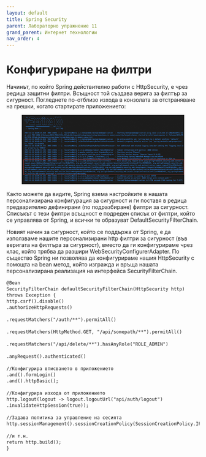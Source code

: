 ```yaml
---
layout: default
title: Spring Security
parent: Лабораторно упражнение 11
grand_parent: Интернет технологии
nav_order: 4
---
```



# Конфигуриране на филтри

Начинът, по който Spring действително работи с HttpSecurity, е чрез редица защитни филтри. Всъщност той създава верига за филтър за сигурност. Погледнете по-отблизо изхода в конзолата за отстраняване на грешки, когато стартирате приложението:

<figure><img src="../../../assets/image (162).png" alt=""><figcaption></figcaption></figure>

Както можете да видите, Spring взема настройките в нашата персонализирана конфигурация за сигурност и ги поставя в редица предварително дефинирани (по подразбиране) филтри за сигурност. Списъкът с тези филтри всъщност е подреден списък от филтри, който се управлява от Spring, и всички те образуват DefaultSecurityFilterChain.

Новият начин за сигурност, който се поддържа от Spring, е да използваме нашите персонализирани http филтри за сигурност (във веригата на филтъра за сигурност), вместо да ги конфигурираме чрез клас, който трябва да разшири WebSecurityConfigurerAdapter. По същество Spring ни позволява да конфигурираме нашия HttpSecurity с помощта на bean метод, който изгражда и връща нашата персонализирана реализация на интерфейса SecurityFilterChain.

```
@Bean
SecurityFilterChain defaultSecurityFilterChain(HttpSecurity http) throws Exception {
http.csrf().disable()
.authorizeHttpRequests()

.requestMatchers("/auth/**").permitAll()

.requestMatchers(HttpMethod.GET, "/api/somepath/**").permitAll()

.requestMatchers("/api/delete/**").hasAnyRole("ROLE_ADMIN")

.anyRequest().authenticated()

//Конфигурира вписването в приложението
.and().formLogin()
.and().httpBasic();

//Конфигурира изхода от приложението
http.logout(logout -> logout.logoutUrl("api/auth/logout")
.invalidateHttpSession(true));

//Задава политика за управление на сесията   
http.sessionManagement().sessionCreationPolicy(SessionCreationPolicy.IF_REQUIRED);

//и т.н.
return http.build();
}

```
